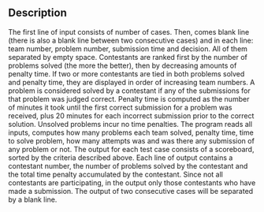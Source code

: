 ## Description
The first line of input consists of number of cases. Then, comes blank line (there is also a blank line between two consecutive cases) and in each line: team number, problem number, submission time and decision. All of them separated by empty space.
Contestants are ranked first by the number of problems solved (the more the better), then by decreasing amounts of penalty time. If two or more contestants are tied in both problems solved and penalty time, they are displayed in order of increasing team numbers.
A problem is considered solved by a contestant if any of the submissions for that problem was judged correct. Penalty time is computed as the number of minutes it took until the first correct submission for a problem was received, plus 20 minutes for each incorrect submission prior to the correct solution. Unsolved problems incur no time penalties.
The program reads all inputs, computes how many problems each team solved, penalty time, time to solve problem, how many attempts was and was there any submission of any problem or not.
The output for each test case consists of a scoreboard, sorted by the criteria described above. Each line of output contains a contestant number, the number of problems solved by the contestant and the total time penalty
accumulated by the contestant. Since not all contestants are participating, in the output only those contestants
who have made a submission.
The output of two consecutive cases will be separated by a blank line.
